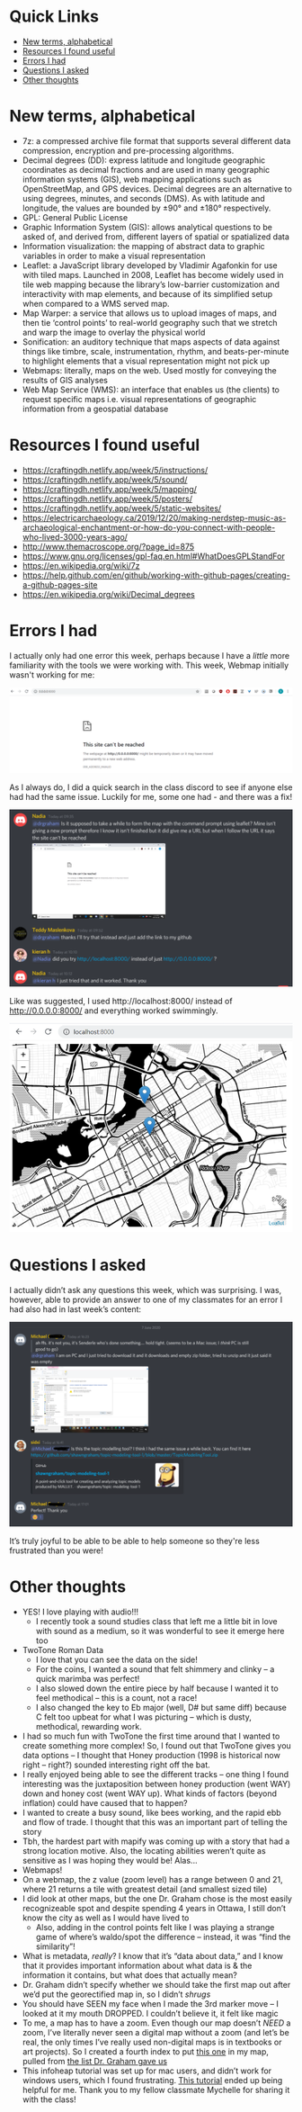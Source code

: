 # Quick Links
* [New terms, alphabetical](#New-terms,-alphabetical)
* [Resources I found useful](#Resources-I-found-useful)
* [Errors I had](#Errors-I-had)
* [Questions I asked](#Questions-I-asked)
* [Other thoughts](#Other-thoughts)

# New terms, alphabetical
* 7z: a compressed archive file format that supports several different data compression, encryption and pre-processing algorithms.
* Decimal degrees (DD): express latitude and longitude geographic coordinates as decimal fractions and are used in many geographic information systems (GIS), web mapping applications such as OpenStreetMap, and GPS devices. Decimal degrees are an alternative to using degrees, minutes, and seconds (DMS). As with latitude and longitude, the values are bounded by ±90° and ±180° respectively.
* GPL: General Public License
* Graphic Information System (GIS):  allows analytical questions to be asked of, and derived from, different layers of spatial or spatialized data
* Information visualization: the mapping of abstract data to graphic variables in order to make a visual representation 
* Leaflet: a JavaScript library developed by Vladimir Agafonkin for use with tiled maps. Launched in 2008, Leaflet has become widely used in tile web mapping because the library’s low-barrier customization and interactivity with map elements, and because of its simplified setup when compared to a WMS served map.
* Map Warper: a service that allows us to upload images of maps, and then tie ‘control points’ to real-world geography such that we stretch and warp the image to overlay the physical world
* Sonification: an auditory technique that maps aspects of data against things like timbre, scale, instrumentation, rhythm, and beats-per-minute to highlight elements that a visual representation might not pick up
* Webmaps: literally, maps on the web. Used mostly for conveying the results of GIS analyses
* Web Map Service (WMS): an interface that enables us (the clients) to request specific maps i.e. visual representations of geographic information from a geospatial database

# Resources I found useful
* https://craftingdh.netlify.app/week/5/instructions/
* https://craftingdh.netlify.app/week/5/sound/
* https://craftingdh.netlify.app/week/5/mapping/
* https://craftingdh.netlify.app/week/5/posters/
* https://craftingdh.netlify.app/week/5/static-websites/
* https://electricarchaeology.ca/2019/12/20/making-nerdstep-music-as-archaeological-enchantment-or-how-do-you-connect-with-people-who-lived-3000-years-ago/
* http://www.themacroscope.org/?page_id=875
* https://www.gnu.org/licenses/gpl-faq.en.html#WhatDoesGPLStandFor
* https://en.wikipedia.org/wiki/7z
* https://help.github.com/en/github/working-with-github-pages/creating-a-github-pages-site
* https://en.wikipedia.org/wiki/Decimal_degrees

# Errors I had
I actually only had one error this week, perhaps because I have a _little_ more familiarity with the tools we were working with. This week, Webmap initially wasn't working for me:

![webmap not working](https://github.com/sidxi/week-five/blob/master/Errors%20%26%20Fixes/Week5%20Error%20webmap%20hosting%20site%20can't%20be%20reached.PNG)

As I always do, I did a quick search in the class discord to see if anyone else had had the same issue. Luckily for me, some one had - and there was a fix! 

![webmap fix](https://github.com/sidxi/week-five/blob/master/Errors%20%26%20Fixes/Week5%20Fix%20webmap%20hosting%20site%20can't%20be%20reached.PNG)

Like was suggested, I used http://localhost:8000/ instead of http://0.0.0.0:8000/ and everything worked swimmingly.

![webmap fix proof](https://github.com/sidxi/week-five/blob/master/Errors%20%26%20Fixes/Week5%20Fix%20webmap%20hosting%20site%20can't%20be%20reached%202.PNG)

# Questions I asked
I actually didn’t ask any questions this week, which was surprising. I was, however, able to provide an answer to one of my classmates for an error I had also had in last week’s content:

![helping a classmate yay](https://github.com/sidxi/week-five/blob/master/Week5%20Michael%20Q%20Answered.PNG)

It’s truly joyful to be able to be able to help someone so they're less frustrated than you were!

# Other thoughts
* YES! I love playing with audio!!!
  * I recently took a sound studies class that left me a little bit in love with sound as a medium, so it was wonderful to see it emerge here too
* TwoTone Roman Data
  * I love that you can see the data on the side!
  *	For the coins, I wanted a sound that felt shimmery and clinky – a quick marimba was perfect!
  *	I also slowed down the entire piece by half because I wanted it to feel methodical – this is a count, not a race!
  *	I also changed the key to Eb major (well, D# but same diff) because C felt too upbeat for what I was picturing – which is dusty, methodical, rewarding work.
*	I had so much fun with TwoTone the first time around that I wanted to create something more complex! So, I found out that TwoTone gives you data options – I thought that Honey production (1998 is historical now right – right?) sounded interesting right off the bat. 
  *	I really enjoyed being able to see the different tracks – one thing I found interesting was the juxtaposition between honey production (went WAY) down and honey cost (went WAY up). What kinds of factors (beyond inflation) could have caused that to happen?
  *	I wanted to create a busy sound, like bees working, and the rapid ebb and flow of trade. I thought that this was an important part of telling the story
*	Tbh, the hardest part with mapify was coming up with a story that had a strong location motive. Also, the locating abilities weren’t quite as sensitive as I was hoping they would be! Alas...
*	Webmaps!
  * On a webmap, the z value (zoom level) has a range between 0 and 21, where 21 returns a tile with greatest detail (and smallest sized tile)
  *	I did look at other maps, but the one Dr. Graham chose is the most easily recognizeable spot and despite spending 4 years in Ottawa, I still don’t know the city as well as I would have lived to
    *	Also, adding in the control points felt like I was playing a strange game of where’s waldo/spot the difference – instead, it was “find the similarity”!
  *	What is metadata, _really_? I know that it’s “data about data,” and I know that it provides important information about what data is & the information it contains, but what does that actually mean?
  *	Dr. Graham didn’t specify whether we should take the first map out after we’d put the georectified map in, so I didn’t *shrugs*
  *	You should have SEEN my face when I made the 3rd marker move – I looked at it my mouth DROPPED. I couldn’t believe it, it felt like magic
  *	To me, a map has to have a zoom. Even though our map doesn’t _NEED_ a zoom, I’ve literally never seen a digital map without a zoom (and let’s be real, the only times I’ve really used non-digital maps is in textbooks or art projects). So I created a fourth index to put [this one](https://github.com/kartena/Leaflet.Pancontrol) in my map, pulled from [the list Dr. Graham gave us](https://leafletjs.com/plugins.html)
* This infoheap tutorial was set up for mac users, and didn’t work for windows users, which I found frustrating. [This tutorial](https://daviesmediadesign.com/how-to-import-palettes-into-inkscape/) ended up being helpful for me. Thank you to my fellow classmate Mychelle for sharing it with the class!
